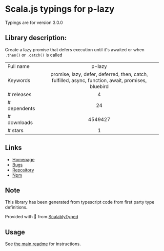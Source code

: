 
# Scala.js typings for p-lazy

Typings are for version 3.0.0

## Library description:
Create a lazy promise that defers execution until it's awaited or when `.then()` or `.catch()` is called

|                    |                 |
| ------------------ | :-------------: |
| Full name          | p-lazy |
| Keywords           | promise, lazy, defer, deferred, then, catch, fulfilled, async, function, await, promises, bluebird |
| # releases         | 4 |
| # dependents       | 24 |
| # downloads        | 4549427 |
| # stars            | 1 |

## Links
- [Homepage](https://github.com/sindresorhus/p-lazy#readme)
- [Bugs](https://github.com/sindresorhus/p-lazy/issues)
- [Repository](https://github.com/sindresorhus/p-lazy)
- [Npm](https://www.npmjs.com/package/p-lazy)
    


## Note
This library has been generated from typescript code from first party type definitions.

Provided with :purple_heart: from [ScalablyTyped](https://github.com/oyvindberg/ScalablyTyped)

## Usage
See [the main readme](../../readme.md) for instructions.


